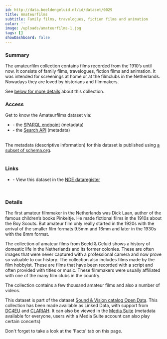 ```yaml
---
id: http://data.beeldengeluid.nl/id/dataset/0029
title: Amateurfilms
subtitle: Family films, travelogues, fiction films and animation
color: ''
image: /uploads/amateurfilms-1.jpg
tags: []
showDashboard: false
---
```


### Summary

The amateurfilm collection contains films recorded from the 1910’s until now. It consists of family films, travelogues, fiction films and animation. It was intended for screenings at home or at the filmclubs in the Netherlands. Nowadays they are loved by historians and filmmakers.  

See [below for more details](#details) about this collection.

### Access

Get to know the Amateurfilms dataset via:

<ul>
<!-- <li>- the <a href="https://mediasuite.clariah.nl/tool/single-search?queryId=xxx">Media Suite</a> (metadata available for everyone, audio/video available for users with an account)</li> -->
<li>- the <a href="https://cat.apis.beeldengeluid.nl/sparql#transientDatasources=https%3A%2F%2Fcat.apis.beeldengeluid.nl%2Fsparql&query=PREFIX%20sdo%3A%20%3Chttps%3A%2F%2Fschema.org%2F%3E%0A%0ASELECT%20DISTINCT%20%3Fprogram_id%20%3Ftitle%0AWHERE%20%7B%0A%20%20GRAPH%20%3Chttp%3A%2F%2Fdata.rdlabs.beeldengeluid.nl%2Fcat%2F%3E%20%7B%0A%20%20%20%20%7B%0A%20%20%20%20%20%20%3Fprogram_id%20sdo%3ApartOfSeries%2Fsdo%3AadditionalType%20%22Bewegend%20beeld%20-%20Smalfilm%22%5E%5Esdo%3AText%20.%0A%20%20%20%20%7D%0A%20%20%20%20UNION%0A%20%20%20%20%7B%0A%20%20%20%20%20%20%3Fprogram_id%20sdo%3AadditionalType%20%22Bewegend%20beeld%20-%20Smalfilm%22%5E%5Esdo%3AText%20.%0A%20%20%20%20%7D%0A%20%20%7D%0A%20%20%3Fprogram_id%20a%20sdo%3ACreativeWork%0A%20%20OPTIONAL%20%7B%0A%20%20%20%20%3Fprogram_id%20sdo%3Aname%20%3Fprogram_title%0A%20%20%7D%0A%20%20BIND(STR(COALESCE(%3Fprogram_title%2C%20'Untitled'%5E%5Exsd%3Astring))%20AS%20%3Ftitle)%0A%7D">SPARQL endpoint</a> (metadata)</li>
<li>- the <a href="/apis/nisv-media-catalog#search">Search API</a> (metadata)</li>
</ul>
<br>
The metadata (descriptive information) for this dataset is published using <a href="https://beeldengeluid.github.io/beng-lod-ontospy/">a subset of schema.org</a>.
<br>
<br>

### Links

<ul>
<li> - View this dataset in the <a href="https://datasetregister.netwerkdigitaalerfgoed.nl/show.php?lang=nl&uri=http%3A%2F%2Fdata.beeldengeluid.nl%2Fid%2Fdataset%2F0029">NDE dataregister</a></li>
</ul>
<br>

### Details
The first amateur filmmaker in the Netherlands was Dick Laan, author of the famous children’s books Pinkeltje. He made fictional films in the 1910s about the Boy Scouts. But amateur film only really started in the 1920s with the arrival of the smaller film formats 9.5mm and 16mm and later in the 1930s with the 8mm format. 

The collection of amateur films from Beeld & Geluid shows a history of domestic life in the Netherlands and its former colonies. These are often images that were never captured with a professional camera and now prove so valuable to our history. The collection also includes films made by the film hobbyist. These are films that have been recorded with a script and often provided with titles or music. These filmmakers were usually affiliated with one of the many film clubs in the country. 

The collection contains a few thousand amateur films and also a number of videos.

This dataset is part of the dataset [Sound & Vision catalog Open Data](/nl/datasets/nisv-media-catalog).
This collection has been made available as Linked Data, with support from [DC4EU](https://www.dc4eu.eu/) and [CLARIAH](https://clariah.nl/). It can also be viewed in the <a target="_blank" href="https://mediasuite.clariah.nl/tool/single-search?queryId=xxx">Media Suite</a> (metadata available for everyone, users with a Media Suite account can also play certain concerts)

Don't forget to take a look at the 'Facts' tab on this page.
